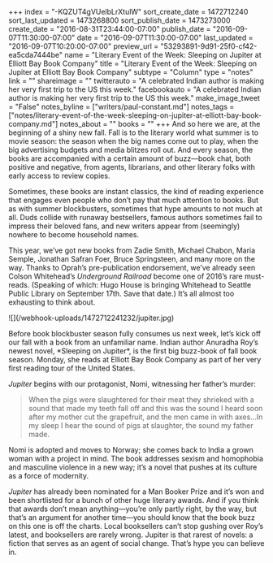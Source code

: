 +++
index = "-KQZUT4gVUelbLrXtulW"
sort_create_date = 1472712240
sort_last_updated = 1473268800
sort_publish_date = 1473273000
create_date = "2016-08-31T23:44:00-07:00"
publish_date = "2016-09-07T11:30:00-07:00"
date = "2016-09-07T11:30:00-07:00"
last_updated = "2016-09-07T10:20:00-07:00"
preview_url = "53293891-9d91-25f0-cf42-ea5cda7444be"
name = "Literary Event of the Week: Sleeping on Jupiter at Elliott Bay Book Company"
title = "Literary Event of the Week: Sleeping on Jupiter at Elliott Bay Book Company"
subtype = "Column"
type = "notes"
link = ""
shareimage = ""
twitterauto = "A celebrated Indian author is making her very first trip to the US this week."
facebookauto = "A celebrated Indian author is making her very first trip to the US this week."
make_image_tweet = "False"
notes_byline = ["writers/paul-constant.md"]
notes_tags = ["notes/literary-event-of-the-week-sleeping-on-jupiter-at-elliott-bay-book-company.md"]
notes_about = ""
books = ""
+++
And so here we are, at the beginning of a shiny new fall. Fall is to the literary world what summer is to movie season: the season when the big names come out to play, when the big advertising budgets and media blitzes roll out. And every season, the books are accompanied with a certain amount of buzz—book chat, both positive and negative, from agents, librarians, and other literary folks with early access to review copies. 

Sometimes, these books are instant classics, the kind of reading experience that engages even people who don’t pay that much attention to books. But as with summer blockbusters, sometimes that hype amounts to not much at all. Duds collide with runaway bestsellers, famous authors sometimes fail to impress their beloved fans, and new writers appear from (seemingly) nowhere to become household names.

This year, we’ve got new books from Zadie Smith, Michael Chabon, Maria Semple, Jonathan Safran Foer, Bruce Springsteen, and many more on the way. Thanks to Oprah’s pre-publication endorsement, we’ve already seen Colson Whitehead’s *Underground Railroad* become one of 2016’s rare must-reads. (Speaking of which: Hugo House is bringing Whitehead to Seattle Public Library on September 17th. Save that date.) It’s all almost too exhausting to think about.

<p class="image-left">![](/webhook-uploads/1472712241232/jupiter.jpg)</p>Before book blockbuster season fully consumes us next week, let’s kick off our fall with a book from an unfamiliar name. Indian author Anuradha Roy’s newest novel, *Sleeping on Jupiter*, is the first big buzz-book of fall book season. Monday, she reads at Elliott Bay Book Company as part of her very first reading tour of the United States. 

*Jupiter* begins with our protagonist, Nomi, witnessing her father’s murder:

<blockquote>When the pigs were slaughtered for their meat they shrieked with a sound that made my teeth fall off and this was the sound I heard soon after my mother cut the grapefruit, and the men came in with axes…In my sleep I hear the sound of pigs at slaughter, the sound my father made.</blockquote>

Nomi is adopted and moves to Norway; she comes back to India a grown woman with a project in mind. The book addresses sexism and homophobia and masculine violence in a new way; it’s a novel that pushes at its culture as a force of modernity.

*Jupiter* has already been nominated for a Man Booker Prize and it’s won and been shortlisted for a bunch of other huge literary awards. And if you think that awards don’t mean anything—you’re only partly right, by the way, but that’s an argument for another time—you should know that the book buzz on this one is off the charts. Local booksellers can’t stop gushing over Roy’s latest, and booksellers are rarely wrong. Jupiter is that rarest of novels: a fiction that serves as an agent of social change. That’s hype you can believe in.

 

